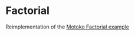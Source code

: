 # Factorial

Reimplementation of the [Motoko Factorial example](https://github.com/dfinity/examples/tree/master/motoko/factorial)
